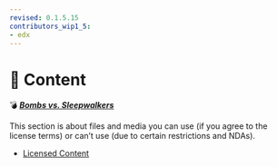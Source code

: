 ```yaml
---
revised: 0.1.5.15
contributors_wip1_5:
- edx
---
```


# 📁 Content

💣 ***[Bombs vs. Sleepwalkers][home]***

This section is about files and media you can use (if you agree to the license terms) or can’t use (due to certain restrictions and NDAs).

- [Licensed Content][liccontent]

[home]: /README.md
[liccontent]: /content/licensed_content.md
